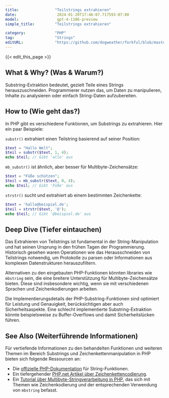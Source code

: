 ```yaml
---
title:                "Teilstrings extrahieren"
date:                  2024-01-20T17:46:07.717593-07:00
model:                 gpt-4-1106-preview
simple_title:         "Teilstrings extrahieren"

category:             "PHP"
tag:                  "Strings"
editURL:              "https://github.com/dogweather/forkful/blob/master/content/de/php/extracting-substrings.md"
---
```


{{< edit_this_page >}}

## What & Why? (Was & Warum?)
Substring-Extraktion bedeutet, gezielt Teile eines Strings herauszuschneiden. Programmierer nutzen das, um Daten zu manipulieren, Inhalte zu analysieren oder einfach String-Daten aufzubereiten.

## How to (Wie geht das?)
In PHP gibt es verschiedene Funktionen, um Substrings zu extrahieren. Hier ein paar Beispiele:

`substr()` extrahiert einen Teilstring basierend auf seiner Position:
```PHP
$text = "Hallo Welt"; 
$teil = substr($text, 1, 4); 
echo $teil; // Gibt 'allo' aus
```

`mb_substr()` ist ähnlich, aber besser für Multibyte-Zeichensätze:
```PHP
$text = "Füße schützen"; 
$teil = mb_substr($text, 0, 4); 
echo $teil; // Gibt 'Füße' aus
```

`strstr()` sucht und extrahiert ab einem bestimmten Zeichenkette:
```PHP
$text = 'hallo@beispiel.de';
$teil = strstr($text, '@');
echo $teil; // Gibt '@beispiel.de' aus
```

## Deep Dive (Tiefer eintauchen)
Das Extrahieren von Teilstrings ist fundamental in der String-Manipulation und hat seinen Ursprung in den frühen Tagen der Programmierung. Historisch gesehen waren Operationen wie das Herausschneiden von Teilstrings notwendig, um Protokolle zu parsen oder Informationen aus komplexen Datenstrukturen herauszufiltern.

Alternativen zu den eingebauten PHP-Funktionen könnten libraries wie `mbstring` sein, die eine breitere Unterstützung für Multibyte-Zeichensätze bieten. Diese sind insbesondere wichtig, wenn sie mit verschiedenen Sprachen und Zeichenkodierungen arbeiten.

Die Implementierungsdetails der PHP-Substring-Funktionen sind optimiert für Leistung und Genauigkeit, berücksichtigen aber auch Sicherheitsaspekte. Eine schlecht implementierte Substring-Extraktion könnte beispielsweise zu Buffer-Overflows und damit Sicherheitslücken führen.

## See Also (Weiterführende Informationen)
Für vertiefende Informationen zu den behandelten Funktionen und weiteren Themen im Bereich Substrings und Zeichenkettenmanipulation in PHP bieten sich folgende Ressourcen an:

- Die [offizielle PHP-Dokumentation](https://www.php.net/manual/de/ref.strings.php) für String-Funktionen.
- Ein tiefergehender [PHP.net Artikel über Zeichenkettencodierung](https://www.php.net/manual/de/language.types.string.php#language.types.string.details).
- Ein [Tutorial über Multibyte-Stringverarbeitung in PHP](https://www.php.net/manual/de/book.mbstring.php), das sich mit Themen wie Zeichenkodierung und der entsprechenden Verwendung von `mbstring` befasst.
